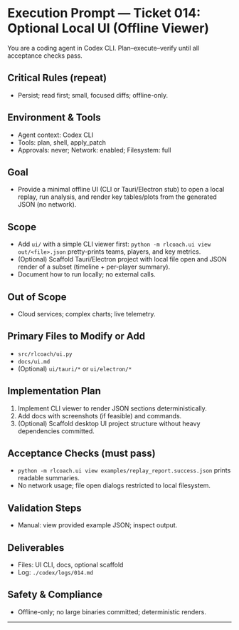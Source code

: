 # Execution Prompt — Ticket 014: Optional Local UI (Offline Viewer)

You are a coding agent in Codex CLI. Plan–execute–verify until all acceptance checks pass.

## Critical Rules (repeat)
- Persist; read first; small, focused diffs; offline-only.

## Environment & Tools
- Agent context: Codex CLI
- Tools: plan, shell, apply_patch
- Approvals: never; Network: enabled; Filesystem: full


## Goal
- Provide a minimal offline UI (CLI or Tauri/Electron stub) to open a local replay, run analysis, and render key tables/plots from the generated JSON (no network).

## Scope
- Add `ui/` with a simple CLI viewer first: `python -m rlcoach.ui view out/<file>.json` pretty-prints teams, players, and key metrics.
- (Optional) Scaffold Tauri/Electron project with local file open and JSON render of a subset (timeline + per-player summary).
- Document how to run locally; no external calls.

## Out of Scope
- Cloud services; complex charts; live telemetry.

## Primary Files to Modify or Add
- `src/rlcoach/ui.py`
- `docs/ui.md`
- (Optional) `ui/tauri/*` or `ui/electron/*`

## Implementation Plan
1) Implement CLI viewer to render JSON sections deterministically.
2) Add docs with screenshots (if feasible) and commands.
3) (Optional) Scaffold desktop UI project structure without heavy dependencies committed.

## Acceptance Checks (must pass)
- `python -m rlcoach.ui view examples/replay_report.success.json` prints readable summaries.
- No network usage; file open dialogs restricted to local filesystem.

## Validation Steps
- Manual: view provided example JSON; inspect output.

## Deliverables
- Files: UI CLI, docs, optional scaffold
- Log: `./codex/logs/014.md`

## Safety & Compliance
- Offline-only; no large binaries committed; deterministic renders.

---
